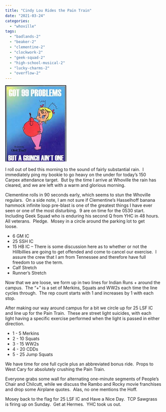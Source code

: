 ```yaml
---
title: "Cindy Lou Rides the Pain Train"
date: "2021-03-24"
categories: 
  - "whoville"
tags: 
  - "badlands-2"
  - "beaker-2"
  - "clementine-2"
  - "clockwork-2"
  - "geek-squad-2"
  - "high-school-musical-2"
  - "lucky-charms-2"
  - "overflow-2"
---
```


![](images/CL-Who-2.jpg)

I roll out of bed this morning to the sound of fairly substantial rain.  I immediately ping my bookie to go heavy on the under for today’s 150 Carpex attendance target.  But by the time I arrive at Whoville the rain has cleared, and we are left with a warm and glorious morning.

Clementine rolls in 90 seconds early, which seems to stun the Whoville regulars.  On a side note, I am not sure if Clementine’s Hasselhoff banana hammock infinite loop pre-blast is one of the greatest things I have ever seen or one of the most disturbing.  9 are on time for the 0530 start.  Including Geek Squad who is enduring his second Q from YHC in 48 hours.  All veterans.  Pledge.  Mosey in a circle around the parking lot to get loose.    

- 6 GM IC
- 25 SSH IC
- 15 HB IC – There is some discussion here as to whether or not the Hillbillies are going to get offended and come to cancel our exercise.  I assure the crew that I am from Tennessee and therefore have full freedom to use the term.
- Calf Stretch
- Runner’s Stretch

Now that we are loose, we form up in two lines for Indian Runs + around the campus.  The “+” is a set of Merkins, Squats and WW2s each time the line cycles through.  The rep count starts with 1 and increases by 1 with each stop.

After making our way around campus for a bit we circle up for 25 LSF IC and line up for the Pain Train.  These are street light suicides, with each light having a specific exercise performed when the light is passed in either direction.   

- 1 - 5 Merkins
- 2 - 10 Squats
- 3 - 15 WW2s
- 4 - 20 CDDs
- 5 - 25 Jump Squats

We have time for one full cycle plus an abbreviated bonus ride.  Props to West Cary for absolutely crushing the Pain Train.

Everyone grabs some wall for alternating one-minute segments of People’s Chair and Chilcutt, while we discuss the Rambo and Rocky movie franchises and drop some Airplane quotes.  Alas, no one mentions the Hoff.

Mosey back to the flag for 25 LSF IC and Have a Nice Day.  TCP Sawgrass is firing up on Sunday.  Get at Hermes.  YHC took us out.
